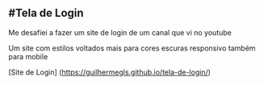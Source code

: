 #Tela de Login
-----
Me desafiei a fazer um site de login de um canal que vi no youtube 

 Um site com estilos voltados mais para cores escuras
 responsivo também para mobile

 [Site de Login] (https://guilhermegls.github.io/tela-de-login/)
